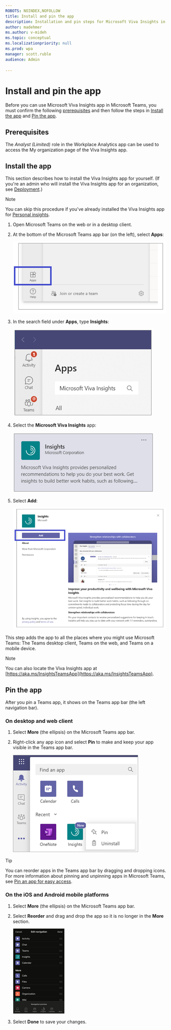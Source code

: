 ```yaml
---
ROBOTS: NOINDEX,NOFOLLOW
title: Install and pin the app
description: Installation and pin steps for Microsoft Viva Insights in Microsoft Teams
author: madehmer
ms.author: v-mideh
ms.topic: conceptual
ms.localizationpriority: null 
ms.prod: wpa
manager: scott.ruble
audience: Admin

---
```

# Install and pin the app

Before you can use Microsoft Viva Insights app in Microsoft Teams, you must confirm the following [prerequisites](#prerequisites) and then follow the steps in [Install the app](#install-the-app) and [Pin the app](#pin-the-app).

## Prerequisites

The _Analyst (Limited)_ role in the Workplace Analytics app can be used to access the My organization page of the Viva Insights app.

## Install the app  

This section describes how to install the Viva Insights app for yourself. (If you're an admin who will install the Viva Insights app for an organization, see [Deployment](setup.md).)  

>[!Note]
>You can skip this procedure if you've already installed the Viva Insights app for [Personal insights](intro.md#personal-insights).

1. Open Microsoft Teams on the web or in a desktop client.

2. At the bottom of the Microsoft Teams app bar (on the left), select **Apps**:

   ![Apps icon in Teams.](../workplaceanalytics/images/mya/use/teams-apps.png)

3. In the search field under **Apps**, type **Insights**:

   ![Search for Insights.](../workplaceanalytics/images/mya/use/apps-search-insights.png)

4. Select the **Microsoft Viva Insights** app:

   ![Select Insights app.](../workplaceanalytics/images/mya/use/select-insights-app-teams.png)

5. Select **Add**:

   ![Add for me button.](../workplaceanalytics/images/mya/use/add-for-me.png)

This step adds the app to all the places where you might use Microsoft Teams: The Teams desktop client, Teams on the web, and Teams on a mobile device.

>[!Note]
>You can also locate the Viva Insights app at [https://aka.ms/InsightsTeamsApp](https://aka.ms/InsightsTeamsApp).

## Pin the app

After you pin a Teams app, it shows on the Teams app bar (the left navigation bar).

### On desktop and web client

1. Select **More** (the ellipsis) on the Microsoft Teams app bar.  
2. Right-click any app icon and select **Pin** to make and keep your app visible in the Teams app bar.

   ![Pin an app in Teams.](../workplaceanalytics/images/mya/use/pin-an-app-in-teams.png)

>[!Tip]
>You can reorder apps in the Teams app bar by dragging and dropping icons. For more information about pinning and unpinning apps in Microsoft Teams, see [Pin an app for easy access](https://support.microsoft.com/office/pin-an-app-for-easy-access-3045fd44-6604-4ba7-8ecc-1c0d525e89ec).

### On the iOS and Android mobile platforms

1. Select **More** (the ellipsis) on the Microsoft Teams app bar.  
2. Select **Reorder** and drag and drop the app so it is no longer in the **More** section.

   ![Reorder for iOS or Android.](../workplaceanalytics/images/mya/use/ios-android.png)

3. Select **Done** to save your changes.
